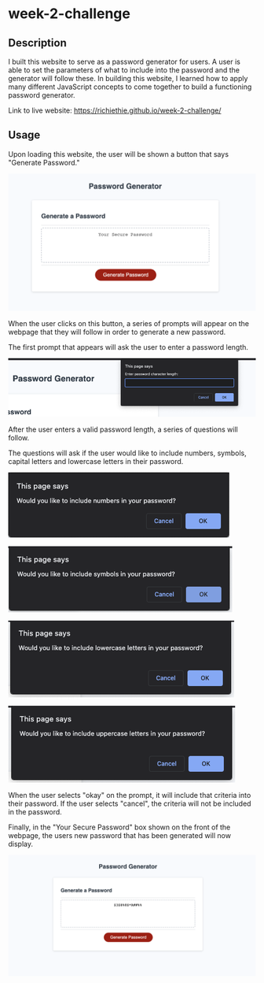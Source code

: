 # week-2-challenge

## Description

I built this website to serve as a password generator for users.
A user is able to set the parameters of what to include into the password and the generator will follow these.
In building this website, I learned how to apply many different JavaScript concepts to come together to build a functioning password generator.

Link to live website: https://richiethie.github.io/week-2-challenge/


## Usage

Upon loading this website, the user will be shown a button that says "Generate Password."

![Home page of Password generator website](./assets/images/generator-home-page.png)

When the user clicks on this button, a series of prompts will appear on the webpage that they will follow in order to generate a new password.

The first prompt that appears will ask the user to enter a password length.

![Enter password length prompt](./assets/images/enter-pass-length.png)

After the user enters a valid password length, a series of questions will follow.

The questions will ask if the user would like to include numbers, symbols, capital letters and lowercase letters in their password.

![Would you like to inlude numbers prompt](./assets/images/numbers-question.png)

![Would you like to inlude symbols prompt](./assets/images/symbols-question.png)

![Would you like to inlude lowercase letters prompt](./assets/images/lowercase-question.png)

![Would you like to inlude uppercase letters prompt](./assets/images/uppercase-question.png)

When the user selects "okay" on the prompt, it will include that criteria into their password. If the user selects "cancel", the criteria will not be included in the password.

Finally, in the "Your Secure Password" box shown on the front of the webpage, the users new password that has been generated will now display.

![Generated password on website home page](./assets/images/generated-password.png)